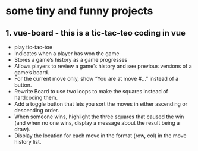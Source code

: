 # some tiny and funny projects

## 1. vue-board - this is a tic-tac-teo coding in vue

- play tic-tac-toe
- Indicates when a player has won the game
- Stores a game’s history as a game progresses
- Allows players to review a game’s history and see previous versions of a game’s board.
- For the current move only, show “You are at move #…” instead of a button.
- Rewrite Board to use two loops to make the squares instead of hardcoding them.
- Add a toggle button that lets you sort the moves in either ascending or descending order.
- When someone wins, highlight the three squares that caused the win (and when no one wins, display a message about the result being a draw).
- Display the location for each move in the format (row, col) in the move history list.
